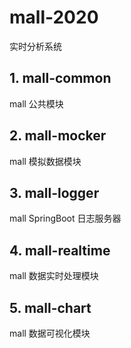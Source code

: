 # mall-2020
 实时分析系统

## 1. mall-common
mall 公共模块

## 2. mall-mocker
mall 模拟数据模块

## 3. mall-logger
mall SpringBoot 日志服务器

## 4. mall-realtime
mall 数据实时处理模块

## 5. mall-chart
mall 数据可视化模块